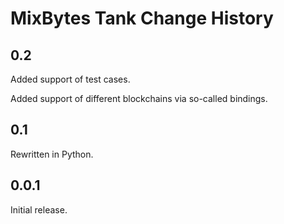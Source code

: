 # MixBytes Tank Change History

## 0.2

Added support of test cases.

Added support of different blockchains via so-called bindings.


## 0.1

Rewritten in Python.


## 0.0.1

Initial release.

